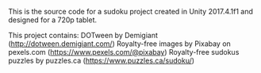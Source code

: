 This is the source code for a sudoku project created in Unity 2017.4.1f1 and designed for a 720p tablet.

This project contains:
DOTween by Demigiant (http://dotween.demigiant.com/)
Royalty-free images by Pixabay on pexels.com (https://www.pexels.com/@pixabay)
Royalty-free sudokus puzzles by puzzles.ca (https://www.puzzles.ca/sudoku/)
